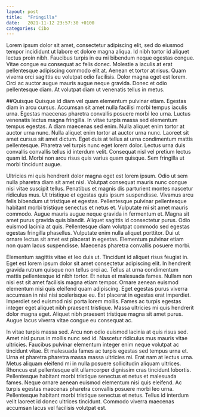 ```yaml
---
layout: post
title:  "Fringilla"
date:   2021-11-12 23:57:30 +0100
categories: Cibo
---
```


Lorem ipsum dolor sit amet, consectetur adipiscing elit, sed do eiusmod tempor incididunt ut labore et dolore magna aliqua. Id nibh tortor id aliquet lectus proin nibh. Faucibus turpis in eu mi bibendum neque egestas congue. Vitae congue eu consequat ac felis donec. Molestie a iaculis at erat pellentesque adipiscing commodo elit at. Aenean et tortor at risus. Quam viverra orci sagittis eu volutpat odio facilisis. Dolor magna eget est lorem. Orci ac auctor augue mauris augue neque gravida. Donec et odio pellentesque diam. At volutpat diam ut venenatis tellus in metus.

##Quisque
Quisque id diam vel quam elementum pulvinar etiam. Egestas diam in arcu cursus. Accumsan sit amet nulla facilisi morbi tempus iaculis urna. Egestas maecenas pharetra convallis posuere morbi leo urna. Luctus venenatis lectus magna fringilla. In vitae turpis massa sed elementum tempus egestas. A diam maecenas sed enim. Nulla aliquet enim tortor at auctor urna nunc. Nulla aliquet enim tortor at auctor urna nunc. Laoreet sit amet cursus sit amet dictum. Eget duis at tellus at urna condimentum mattis pellentesque. Pharetra vel turpis nunc eget lorem dolor. Lectus urna duis convallis convallis tellus id interdum velit. Consequat nisl vel pretium lectus quam id. Morbi non arcu risus quis varius quam quisque. Sem fringilla ut morbi tincidunt augue.

Ultricies mi quis hendrerit dolor magna eget est lorem ipsum. Odio ut sem nulla pharetra diam sit amet nisl. Volutpat consequat mauris nunc congue nisi vitae suscipit tellus. Penatibus et magnis dis parturient montes nascetur ridiculus mus. Ut tristique et egestas quis ipsum suspendisse. Vivamus arcu felis bibendum ut tristique et egestas. Pellentesque pulvinar pellentesque habitant morbi tristique senectus et netus et. Vulputate mi sit amet mauris commodo. Augue mauris augue neque gravida in fermentum et. Magna sit amet purus gravida quis blandit. Aliquet sagittis id consectetur purus. Odio euismod lacinia at quis. Pellentesque diam volutpat commodo sed egestas egestas fringilla phasellus. Vulputate enim nulla aliquet porttitor. Dui ut ornare lectus sit amet est placerat in egestas. Elementum pulvinar etiam non quam lacus suspendisse. Maecenas pharetra convallis posuere morbi.

Elementum sagittis vitae et leo duis ut. Tincidunt id aliquet risus feugiat in. Eget est lorem ipsum dolor sit amet consectetur adipiscing elit. In hendrerit gravida rutrum quisque non tellus orci ac. Tellus at urna condimentum mattis pellentesque id nibh tortor. Et netus et malesuada fames. Nullam non nisi est sit amet facilisis magna etiam tempor. Ornare aenean euismod elementum nisi quis eleifend quam adipiscing. Eget egestas purus viverra accumsan in nisl nisi scelerisque eu. Est placerat in egestas erat imperdiet. Imperdiet sed euismod nisi porta lorem mollis. Fames ac turpis egestas integer eget aliquet nibh praesent tristique. Massa ultricies mi quis hendrerit dolor magna eget. Aliquet nibh praesent tristique magna sit amet purus. Augue lacus viverra vitae congue eu consequat ac.

In vitae turpis massa sed. Arcu non odio euismod lacinia at quis risus sed. Amet nisl purus in mollis nunc sed id. Nascetur ridiculus mus mauris vitae ultricies. Faucibus pulvinar elementum integer enim neque volutpat ac tincidunt vitae. Et malesuada fames ac turpis egestas sed tempus urna et. Urna et pharetra pharetra massa massa ultricies mi. Erat nam at lectus urna. Metus aliquam eleifend mi in nulla posuere sollicitudin aliquam ultrices. Rhoncus est pellentesque elit ullamcorper dignissim cras tincidunt lobortis. Pellentesque habitant morbi tristique senectus et netus et malesuada fames. Neque ornare aenean euismod elementum nisi quis eleifend. Ac turpis egestas maecenas pharetra convallis posuere morbi leo urna. Pellentesque habitant morbi tristique senectus et netus. Tellus id interdum velit laoreet id donec ultrices tincidunt. Commodo viverra maecenas accumsan lacus vel facilisis volutpat est.
